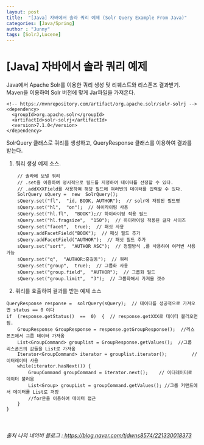 ```yaml
---
layout: post
title:  "[Java] 자바에서 솔라 쿼리 예제 (Solr Query Example From Java)"
categories: [Java/Spring]
author : "Junny"
tags: [SolrJ,Lucene]
---
```

# [Java] 자바에서 솔라 쿼리 예제 

Java에서 Apache Solr를 이용한 쿼리 생성 및 리퀘스트와 리스폰즈 결과받기.
Maven을 이용하여 Solr 버전에 맞게 Jar파일을 가져온다.
~~~
<!-- https://mvnrepository.com/artifact/org.apache.solr/solr-solrj -->
<dependency>
  <groupId>org.apache.solr</groupId>
  <artifactId>solr-solrj</artifactId>
  <version>7.1.0</version>
</dependency>
~~~
SolrQuery 클래스로 쿼리를 생성하고, QueryResponse 클래스를 이용하여 결과를 받는다.
1. 쿼리 생성 예제 소스.
~~~
	// 솔라에 보낼 쿼리  
	// .set을 이용하여 명시적으로 필드를 지정하여 데이터를 선정할 수 있다.  
	// .addXXXField를 사용하여 해당 필드에 여러번의 데이터를 입력할 수 있다. 
	SolrQuery sQuery =  new  SolrQuery(); 
	sQuery.set("fl",  "id, BOOK, AUTHOR");  // solr에 저장된 필드명 
	sQuery.set("hl",  "on");  // 하이라이팅 사용 
	sQuery.set("hl.fl",  "BOOK");// 하이라이팅 적용 필드 
	sQuery.set("hl.fragsize",  "150");  // 하이라이팅 적용된 글자 사이즈 
	sQuery.set("facet",  true);  // 패싯 사용 
	sQuery.addFacetField("BOOK");  // 패싯 필드 추가 
	sQuery.addFacetField("AUTHOR");  // 패싯 필드 추가 
	sQuery.set("sort",  "AUTHOR ASC");  // 정렬방식 ,를 사용하여 여러번 사용가능 
	sQuery.set("q",  "AUTHOR:홍길동");  // 쿼리 
	sQuery.set("group",  true);  // 그룹화 사용 
	sQuery.set("group.field",  "AUTHOR");  // 그룹화 필드 
	sQuery.set("group.limit",  "3");  // 그룹화해서 가져올 갯수  
~~~
2. 쿼리를 호출하여 결과를 받는 예제 소스
~~~
QueryResponse response =  solrQuery(sQuery);  // 데이터를 성공적으로 가져오면 status == 0 이다  
if  (response.getStatus()  ==  0)  {  // response.getXXX로 데이터 불러오면됨.  
	GroupResponse GroupResponse = response.getGroupResponse();	//리스폰즈에서 그룹 데이터 가져옴
	List<GroupCommand> grouplist = GroupResponse.getValues();  //그룹 리스폰즈의 값들을 List로 가져옴
	Iterator<GroupCommand> iterator = grouplist.iterator();			// 이터레이터 사용
	while(iterator.hasNext()) {
		GroupCommand groupCommand = iterator.next();	// 이터레이터로 데이터 불러옴
		List<Group> groupList = groupCommand.getValues(); //그룹 커맨드에서 데이터를 List로 저장
		//for문을 이용하여 데이터 접근
	}
}
~~~
<br>

###### 출처  나의 네이버 블로그  :<a href="https://blog.naver.com/tjdwns8574/221330018373"> https://blog.naver.com/tjdwns8574/221330018373</a>
